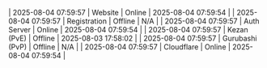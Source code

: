 | 2025-08-04 07:59:57 | Website | Online | 2025-08-04 07:59:54 |
| 2025-08-04 07:59:57 | Registration | Offline | N/A |
| 2025-08-04 07:59:57 | Auth Server | Online | 2025-08-04 07:59:54 |
| 2025-08-04 07:59:57 | Kezan (PvE) | Offline | 2025-08-03 17:58:02 |
| 2025-08-04 07:59:57 | Gurubashi (PvP) | Offline | N/A |
| 2025-08-04 07:59:57 | Cloudflare | Online | 2025-08-04 07:59:54 |

